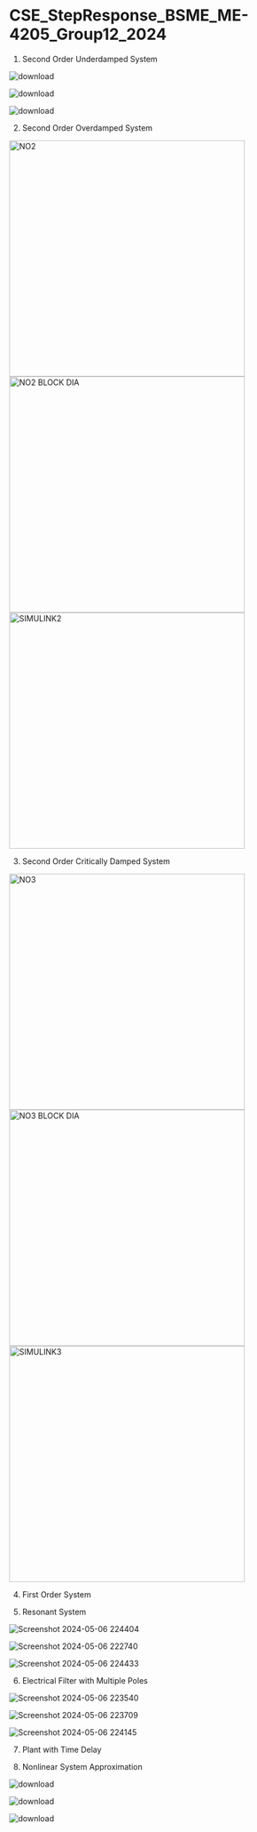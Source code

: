 # CSE_StepResponse_BSME_ME-4205_Group12_2024

1. Second Order Underdamped System
   
![download](https://github.com/trinadilag/CSE_StepResponse_BSME_ME-4205_Group12_2024/assets/159035926/29cddc8f-8356-4cf5-8e08-5f1847b12008)

![download](https://github.com/trinadilag/CSE_StepResponse_BSME_ME-4205_Group12_2024/assets/159035926/1b7a276d-182b-478e-a88e-ded110babde6)

![download](https://github.com/trinadilag/CSE_StepResponse_BSME_ME-4205_Group12_2024/assets/159035926/91549e71-b594-4f19-a9b6-e72443b7f495)

2. Second Order Overdamped System

<img width="425" alt="NO2" src="https://github.com/trinadilag/CSE_StepResponse_BSME_ME-4205_Group12_2024/assets/159038194/205008c7-95d4-4833-bd99-d3e0aef7fef6">

<img width="425" alt="NO2 BLOCK DIA" src="https://github.com/trinadilag/CSE_StepResponse_BSME_ME-4205_Group12_2024/assets/159038194/5c9ccc30-031d-4b30-86b2-5b767c359b23">

<img width="425" alt="SIMULINK2" src="https://github.com/trinadilag/CSE_StepResponse_BSME_ME-4205_Group12_2024/assets/159038194/b1df55af-f530-4bdf-8ba5-a326613a2e18">

3. Second Order Critically Damped System

<img width="425" alt="NO3" src="https://github.com/trinadilag/CSE_StepResponse_BSME_ME-4205_Group12_2024/assets/159038194/a962bc64-a944-4cc0-8057-2d2164bbb2d1">

<img width="425" alt="NO3 BLOCK DIA" src="https://github.com/trinadilag/CSE_StepResponse_BSME_ME-4205_Group12_2024/assets/159038194/db6510a7-378b-4970-b0e4-e7dfeff7216f">

<img width="425" alt="SIMULINK3" src="https://github.com/trinadilag/CSE_StepResponse_BSME_ME-4205_Group12_2024/assets/159038194/16df333b-9e42-4d86-bbac-574e22685ed0">

4. First Order System


5. Resonant System

![Screenshot 2024-05-06 224404](https://github.com/trinadilag/CSE_StepResponse_BSME_ME-4205_Group12_2024/assets/159030152/ff62d44e-b305-4448-bcc0-892cece3adc7)

![Screenshot 2024-05-06 222740](https://github.com/trinadilag/CSE_StepResponse_BSME_ME-4205_Group12_2024/assets/159030152/0e30f691-d8c7-49cb-acc0-85b5326c36b6)

![Screenshot 2024-05-06 224433](https://github.com/trinadilag/CSE_StepResponse_BSME_ME-4205_Group12_2024/assets/159030152/f8867f92-4224-4e93-954c-9cc1657a7aae)


6. Electrical Filter with Multiple Poles

![Screenshot 2024-05-06 223540](https://github.com/trinadilag/CSE_StepResponse_BSME_ME-4205_Group12_2024/assets/159030152/519be9f0-7b54-42ed-9769-584ce55b6609)

![Screenshot 2024-05-06 223709](https://github.com/trinadilag/CSE_StepResponse_BSME_ME-4205_Group12_2024/assets/159030152/8f1f3553-8338-48e8-8ccb-1be31f2c6b6f)

![Screenshot 2024-05-06 224145](https://github.com/trinadilag/CSE_StepResponse_BSME_ME-4205_Group12_2024/assets/159030152/58da8590-c9a1-4872-be25-b0330ac1975b)


7. Plant with Time Delay


8. Nonlinear System Approximation

![download](https://github.com/trinadilag/CSE_StepResponse_BSME_ME-4205_Group12_2024/assets/159035926/cc8d4fab-eb30-4fa4-9dbc-605f5db7b8d0)

![download](https://github.com/trinadilag/CSE_StepResponse_BSME_ME-4205_Group12_2024/assets/159035926/acc29151-6524-41cd-9da4-40d8b57c06b4)

![download](https://github.com/trinadilag/CSE_StepResponse_BSME_ME-4205_Group12_2024/assets/159035926/56533697-9f70-4b7f-8275-e73dc6c5300a)
